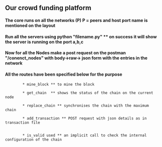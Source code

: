 ## Our crowd funding platform

#### The core runs on all the networks (P) P = peers and host port name is mentioned on the layout

#### Run all the servers using python "filename.py" ** on success it will show the server is running on the port a,b,c

#### Now for all the Nodes make a post request on the postman "/conenct_nodes" with body->raw-> json form with the entries in the network

#### All the routes have been specified below for the purpose 

			* mine_block ** to mine the block

			* get_chain  ** shows the status of the chain on the current node

			* replace_chain ** synchronises the chain with the maximum chain

			* add_transaction ** POST request with json details as in transaction file  


			* is_valid used ** an implicit call to check the internal configuration of the chain
